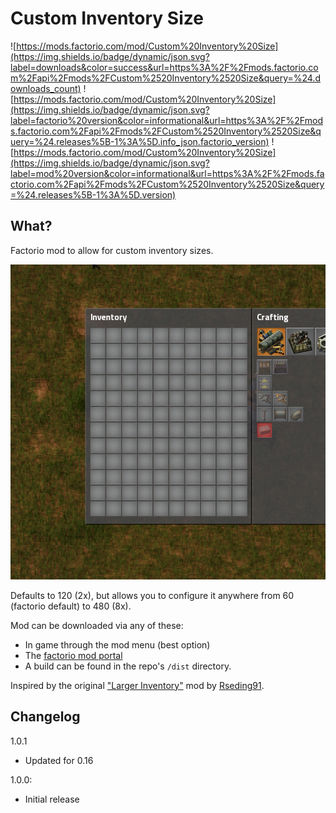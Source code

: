 # Custom Inventory Size
![https://mods.factorio.com/mod/Custom%20Inventory%20Size](https://img.shields.io/badge/dynamic/json.svg?label=downloads&color=success&url=https%3A%2F%2Fmods.factorio.com%2Fapi%2Fmods%2FCustom%2520Inventory%2520Size&query=%24.downloads_count)
![https://mods.factorio.com/mod/Custom%20Inventory%20Size](https://img.shields.io/badge/dynamic/json.svg?label=factorio%20version&color=informational&url=https%3A%2F%2Fmods.factorio.com%2Fapi%2Fmods%2FCustom%2520Inventory%2520Size&query=%24.releases%5B-1%3A%5D.info_json.factorio_version)
![https://mods.factorio.com/mod/Custom%20Inventory%20Size](https://img.shields.io/badge/dynamic/json.svg?label=mod%20version&color=informational&url=https%3A%2F%2Fmods.factorio.com%2Fapi%2Fmods%2FCustom%2520Inventory%2520Size&query=%24.releases%5B-1%3A%5D.version)

## What?
Factorio mod to allow for custom inventory sizes.

![Image of inventory size mod settings pane](icon.PNG)

Defaults to 120 (2x), but allows you to configure it anywhere from 60 (factorio default) to 480 (8x).

Mod can be downloaded via any of these:
- In game through the mod menu (best option)
- The [factorio mod portal](https://mods.factorio.com/mods/Othyn/Custom%20Inventory%20Size)
- A build can be found in the repo's `/dist` directory.

Inspired by the original ["Larger Inventory"](https://github.com/Rseding91/Larger-Inventory) mod by [Rseding91](https://github.com/Rseding91).

## Changelog
1.0.1
- Updated for 0.16

1.0.0:
- Initial release
